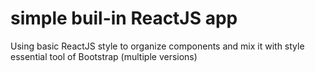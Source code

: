 # simple buil-in ReactJS app
 
 Using basic ReactJS style to organize components and mix it with style essential tool of Bootstrap (multiple versions)
